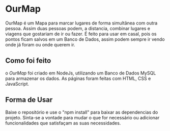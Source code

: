 # OurMap
OurMap é um Mapa para marcar lugares de forma simultânea com outra pessoa. Assim duas pessoas podem, a distancia, combinar lugares e viagens que gostariam de ir ou fazer.
É feito para usar em casal, pois os pontos ficam salvos em um Banco de Dados, assim podem sempre ir vendo onde já foram ou onde querem ir.

## Como foi feito
o _OurMap_ foi criado em NodeJs, utilizando um Banco de Dados MySQL para armazenar os dados. As páginas foram feitas com HTML, CSS e JavaScript.

## Forma de Usar
Baixe o repositório e use o "npm install" para baixar as dependencias do projeto. Sinta-se a vontade para mudar o que for necessário ou adicionar funcionalidades 
que satisfaçam as suas necessidades.
